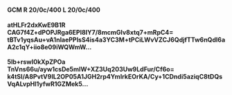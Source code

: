 #### GCM R 20/0c/400 L 20/0c/400
**atHLFr2dxKwE9B1R**<br/>**CAG7f4Z+dPOPJRga6EPl8IY7/8mcmGlv8xtq7+mRpC4=**<br/>**tBTv1yqsAu+vA1nIaePPIsS4is4a3YC3M+tPCiLWvVZCJ6QdjfTTw6nQdl6aA2c1qY+iio8e09iWQWmW...**<br/><br/>
**5lb+rswI0kXpZPOa**<br/>**TnVns66u/ayw1csDe5mIW+XZ3Uq203Uw9LdFur/Cf6o=**<br/>**k4tSI/A8PvtV9IL2OP05A1JGH2rp4YmlrkEOrKA/Cy+1CDndi5aziqC8tDQsVqALvpHl1yfwR1GZMek5...**